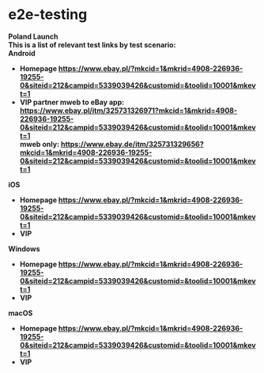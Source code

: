 # e2e-testing

<b>Poland Launch<b><br>
This is a list of relevant test links by test scenario:<br>
Android <br>
- Homepage
https://www.ebay.pl/?mkcid=1&mkrid=4908-226936-19255-0&siteid=212&campid=5339039426&customid=&toolid=10001&mkevt=1
- VIP
partner mweb to eBay app: https://www.ebay.pl/itm/325731326971?mkcid=1&mkrid=4908-226936-19255-0&siteid=212&campid=5339039426&customid=&toolid=10001&mkevt=1 <br>
mweb only: https://www.ebay.de/itm/325731329656?mkcid=1&mkrid=4908-226936-19255-0&siteid=212&campid=5339039426&customid=&toolid=10001&mkevt=1 <br>

iOS <br>
- Homepage
https://www.ebay.pl/?mkcid=1&mkrid=4908-226936-19255-0&siteid=212&campid=5339039426&customid=&toolid=10001&mkevt=1
- VIP

Windows <br>
- Homepage
https://www.ebay.pl/?mkcid=1&mkrid=4908-226936-19255-0&siteid=212&campid=5339039426&customid=&toolid=10001&mkevt=1
- VIP

macOS <br>
- Homepage
https://www.ebay.pl/?mkcid=1&mkrid=4908-226936-19255-0&siteid=212&campid=5339039426&customid=&toolid=10001&mkevt=1
- VIP
